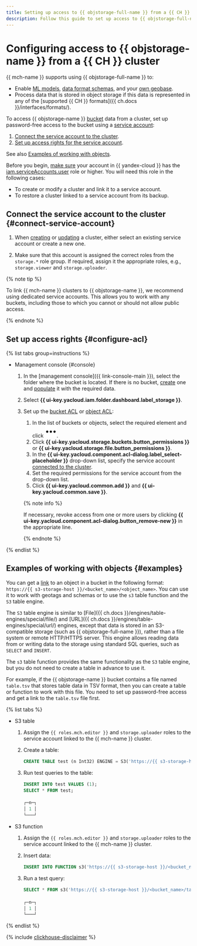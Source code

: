 ```yaml
---
title: Setting up access to {{ objstorage-full-name }} from a {{ CH }} cluster in {{ mch-full-name }}
description: Follow this guide to set up access to {{ objstorage-full-name }} from a {{ CH }} cluster.
---
```


# Configuring access to {{ objstorage-name }} from a {{ CH }} cluster

{{ mch-name }} supports using {{ objstorage-full-name }} to:
* Enable [ML models](ml-models.md), [data format schemas](format-schemas.md), and your [own geobase](geobase.md).
* Process data that is stored in object storage if this data is represented in any of the [supported {{ CH }} formats]({{ ch.docs }}/interfaces/formats/).

To access {{ objstorage-name }} [bucket](../../storage/concepts/bucket.md) data from a cluster, set up password-free access to the bucket using a [service account](../../iam/concepts/users/service-accounts.md):

1. [Connect the service account to the cluster](#connect-service-account).
1. [Set up access rights for the service account](#configure-acl).

See also [Examples of working with objects](#examples).


Before you begin, [make sure](../../iam/operations/roles/get-assigned-roles.md) your account in {{ yandex-cloud }} has the [iam.serviceAccounts.user](../../iam/security/index.md#iam-serviceAccounts-user) role or higher. You will need this role in the following cases:


* To create or modify a cluster and link it to a service account.
* To restore a cluster linked to a service account from its backup.

## Connect the service account to the cluster {#connect-service-account}

1. When [creating](cluster-create.md) or [updating](update.md) a cluster, either select an existing service account or create a new one.

1. Make sure that this account is assigned the correct roles from the `storage.*` role group. If required, assign it the appropriate roles, e.g., `storage.viewer` and `storage.uploader`.

{% note tip %}

To link {{ mch-name }} clusters to {{ objstorage-name }}, we recommend using dedicated service accounts. This allows you to work with any buckets, including those to which you cannot or should not allow public access.

{% endnote %}

## Set up access rights {#configure-acl}

{% list tabs group=instructions %}

- Management console {#console}

  1. In the [management console]({{ link-console-main }}), select the folder where the bucket is located. If there is no bucket, [create](../../storage/operations/buckets/create.md) one and [populate](../../storage/operations/objects/upload.md) it with the required data.

  1. Select **{{ ui-key.yacloud.iam.folder.dashboard.label_storage }}**.

  1. Set up the [bucket ACL](../../storage/operations/buckets/edit-acl.md) or [object ACL](../../storage/operations/objects/edit-acl.md):

      1. In the list of buckets or objects, select the required element and click ![image](../../_assets/console-icons/ellipsis.svg).
      1. Click **{{ ui-key.yacloud.storage.buckets.button_permissions }}** or **{{ ui-key.yacloud.storage.file.button_permissions }}**.
      1. In the **{{ ui-key.yacloud.component.acl-dialog.label_select-placeholder }}** drop-down list, specify the service account [connected to the cluster](#connect-service-account).
      1. Set the required permissions for the service account from the drop-down list.
      1. Click **{{ ui-key.yacloud.common.add }}** and **{{ ui-key.yacloud.common.save }}**.

      {% note info %}

      If necessary, revoke access from one or more users by clicking **{{ ui-key.yacloud.component.acl-dialog.button_remove-new }}** in the appropriate line.
   
      {% endnote %}

{% endlist %}

## Examples of working with objects {#examples}

You can get a [link](../../storage/concepts/object.md#object-url) to an object in a bucket in the following format: `https://{{ s3-storage-host }}/<bucket_name>/<object_name>`. You can use it to work with geotags and schemas or to use the `s3` table function and the `S3` table engine.

The `S3` table engine is similar to [File]({{ ch.docs }}/engines/table-engines/special/file/) and [URL]({{ ch.docs }}/engines/table-engines/special/url/) engines, except that data is stored in an S3-compatible storage (such as {{ objstorage-full-name }}), rather than a file system or remote HTTP/HTTPS server. This engine allows reading data from or writing data to the storage using standard SQL queries, such as `SELECT` and `INSERT`.

The `s3` table function provides the same functionality as the `S3` table engine, but you do not need to create a table in advance to use it.

For example, if the {{ objstorage-name }} bucket contains a file named `table.tsv` that stores table data in TSV format, then you can create a table or function to work with this file. You need to set up password-free access and get a link to the `table.tsv` file first.

{% list tabs %}

- S3 table

  1. Assign the `{{ roles.mch.editor }}` and `storage.uploader` roles to the service account linked to the {{ mch-name }} cluster.
  1. Create a table:
  
     ```sql
     CREATE TABLE test (n Int32) ENGINE = S3('https://{{ s3-storage-host }}/<bucket_name>/table.tsv', 'TSV');
     ```

  1. Run test queries to the table:
  
     ```sql
     INSERT INTO test VALUES (1);
     SELECT * FROM test;
  
     ┌─n─┐
     │ 1 │
     └───┘
     ```

- S3 function

  1. Assign the `{{ roles.mch.editor }}` and `storage.uploader` roles to the service account linked to the {{ mch-name }} cluster.
  1. Insert data:
     
     ```sql
     INSERT INTO FUNCTION s3('https://{{ s3-storage-host }}/<bucket_name>/table.tsv', 'TSV', 'n Int32') VALUES (1);
     ```

  1. Run a test query:
  
     ```sql
     SELECT * FROM s3('https://{{ s3-storage-host }}/<bucket_name>/table.tsv', 'TSV', 'n Int32');

     ┌─n─┐
     │ 1 │
     └───┘
     ```

{% endlist %}

{% include [clickhouse-disclaimer](../../_includes/clickhouse-disclaimer.md) %}
